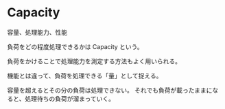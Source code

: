 # Capacity

容量、処理能力、性能

負荷をどの程度処理できるかは Capacity という。

負荷をかけることで処理能力を測定する方法もよく用いられる。

機能とは違って、負荷を処理できる「量」として捉える。

容量を超えるとその分の負荷は処理できない。
それでも負荷が載ったままになると、処理待ちの負荷が溜まっていく。
